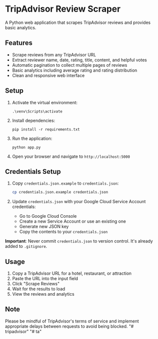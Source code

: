 # TripAdvisor Review Scraper

A Python web application that scrapes TripAdvisor reviews and provides basic analytics.

## Features

- Scrape reviews from any TripAdvisor URL
- Extract reviewer name, date, rating, title, content, and helpful votes
- Automatic pagination to collect multiple pages of reviews
- Basic analytics including average rating and rating distribution
- Clean and responsive web interface

## Setup

1. Activate the virtual environment:
   ```
   .\venv\Scripts\activate
   ```

2. Install dependencies:
   ```
   pip install -r requirements.txt
   ```

3. Run the application:
   ```
   python app.py
   ```

4. Open your browser and navigate to `http://localhost:5000`

## Credentials Setup

1. Copy `credentials.json.example` to `credentials.json`:
   ```bash
   cp credentials.json.example credentials.json
   ```

2. Update `credentials.json` with your Google Cloud Service Account credentials:
   - Go to Google Cloud Console
   - Create a new Service Account or use an existing one
   - Generate new JSON key
   - Copy the contents to your `credentials.json`

**Important**: Never commit `credentials.json` to version control. It's already added to `.gitignore`.

## Usage

1. Copy a TripAdvisor URL for a hotel, restaurant, or attraction
2. Paste the URL into the input field
3. Click "Scrape Reviews"
4. Wait for the results to load
5. View the reviews and analytics

## Note

Please be mindful of TripAdvisor's terms of service and implement appropriate delays between requests to avoid being blocked.
"# tripadvisor" 
"# ta"
